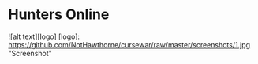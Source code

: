 # Hunters Online
![alt text][logo]
[logo]: https://github.com/NotHawthorne/cursewar/raw/master/screenshots/1.jpg "Screenshot"
